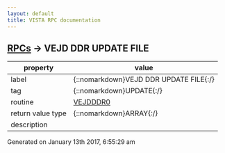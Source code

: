 ```yaml
---
layout: default
title: VISTA RPC documentation
---
```




## [RPCs](TableOfContent.md) &#8594; VEJD DDR UPDATE FILE 

 property | value 
--- | --- 
 label | {::nomarkdown}VEJD DDR UPDATE FILE{:/}
 tag | {::nomarkdown}UPDATE{:/}
 routine | [VEJDDDR0](http://code.osehra.org/dox/Routine_VEJDDDR0_source.html)
 return value type | {::nomarkdown}ARRAY{:/}
 description | 




 Generated on January 13th 2017, 6:55:29 am